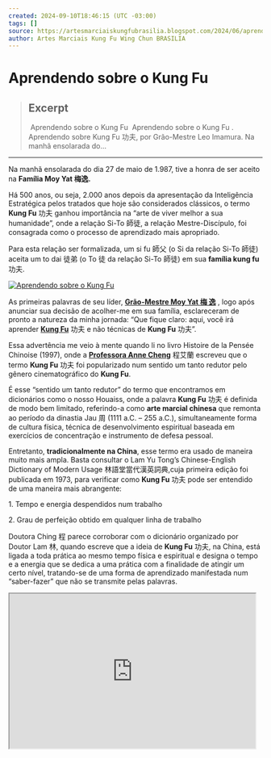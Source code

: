 ```yaml
---
created: 2024-09-10T18:46:15 (UTC -03:00)
tags: []
source: https://artesmarciaiskungfubrasilia.blogspot.com/2024/06/aprendendo-sobre-o-kung-fu.html
author: Artes Marciais Kung Fu Wing Chun BRASILIA
---
```


# Aprendendo sobre o Kung Fu

> ## Excerpt
>  Aprendendo sobre o Kung Fu  Aprendendo sobre o Kung Fu . Aprendendo sobre Kung Fu  功夫, por  Grão-Mestre Leo Imamura. Na manhã ensolarada do...

---
Na manhã ensolarada do dia 27 de maio de 1.987, tive a honra de ser aceito na **Família Moy Yat 梅逸.**

Há 500 anos, ou seja, 2.000 anos depois da apresentação da Inteligência Estratégica pelos tratados que hoje são considerados clássicos, o termo **Kung Fu** 功夫 ganhou importância na “arte de viver melhor a sua humanidade”, onde a relação Si-To 師徒, a relação Mestre-Discípulo, foi consagrada como o processo de aprendizado mais apropriado.

Para esta relação ser formalizada, um si fu 師父 (o Si da relação Si-To 師徒) aceita um to dai 徒弟 (o To 徒 da relação Si-To 師徒) em sua **família kung fu** 功夫.

[![Aprendendo sobre o Kung Fu](https://blogger.googleusercontent.com/img/b/R29vZ2xl/AVvXsEhXy2QZYwFW2qehzM-NW2BEtYAiaF7_hbs85xami_7Qb-hxSoccfDpxWfzQ1rdxb4iuxpB5Ox7GZ98XPLDlwCniunQY3S4uXn-VbPpu8CG4iUViFJGm0RSwGpS23dz6HpvACEajbfEFfBVD4g5AroGHGOkfJRiHxsvZn_M9BTWvwLmL40WeWvFsb5jV5f0/w366-h326/Grandmaster_Moy_Yat_600x600.jpg.webp)](https://blogger.googleusercontent.com/img/b/R29vZ2xl/AVvXsEhXy2QZYwFW2qehzM-NW2BEtYAiaF7_hbs85xami_7Qb-hxSoccfDpxWfzQ1rdxb4iuxpB5Ox7GZ98XPLDlwCniunQY3S4uXn-VbPpu8CG4iUViFJGm0RSwGpS23dz6HpvACEajbfEFfBVD4g5AroGHGOkfJRiHxsvZn_M9BTWvwLmL40WeWvFsb5jV5f0/s600/Grandmaster_Moy_Yat_600x600.jpg.webp)

  

As primeiras palavras de seu líder, **[Grão-Mestre Moy Yat 梅 逸](https://www.vingtsunbrasilia.com.br/mestres-da-nossa-linhagem/patriarca-moy-yat/)** , logo após anunciar sua decisão de acolher-me em sua família, esclareceram de pronto a natureza da minha jornada: “Que fique claro: aqui, você irá aprender **[Kung Fu](https://artesmarciaiskungfubrasilia.blogspot.com/2024/06/qual-importancia-de-um-sistema-de-kung.html)** 功夫 e não técnicas de **Kung Fu** 功夫”.

Essa advertência me veio à mente quando li no livro Histoire de la Pensée Chinoise (1997), onde a **[Professora Anne Cheng](https://en.wikipedia.org/wiki/Anne_Anlin_Cheng)** 程艾蘭 escreveu que o termo **Kung Fu** 功夫 foi popularizado num sentido um tanto redutor pelo gênero cinematográfico do **Kung Fu**.

É esse “sentido um tanto redutor” do termo que encontramos em dicionários como o nosso Houaiss, onde a palavra **Kung Fu** 功夫 é definida de modo bem limitado, referindo-a como **arte marcial chinesa** que remonta ao período da dinastia Jau 周 (1111 a.C. – 255 a.C.), simultaneamente forma de cultura física, técnica de desenvolvimento espiritual baseada em exercícios de concentração e instrumento de defesa pessoal.

Entretanto, **tradicionalmente na China**, esse termo era usado de maneira muito mais ampla. Basta consultar o Lam Yu Tong’s Chinese-English Dictionary of Modern Usage 林語堂當代漢英詞典,cuja primeira edição foi publicada em 1973, para verificar como **Kung Fu** 功夫 pode ser entendido de uma maneira mais abrangente:

1\. Tempo e energia despendidos num trabalho

2\. Grau de perfeição obtido em qualquer linha de trabalho

Doutora Ching 程 parece corroborar com o dicionário organizado por Doutor Lam 林, quando escreve que a ideia de **Kung Fu** 功夫, na China, está ligada a toda prática ao mesmo tempo física e espiritual e designa o tempo e a energia que se dedica a uma prática com a finalidade de atingir um certo nível, tratando-se de uma forma de aprendizado manifestada num “saber-fazer” que não se transmite pelas palavras.

<iframe allowfullscreen="" height="307" src="https://www.youtube.com/embed/Ba2g5QRf7VU" width="488" youtube-src-id="Ba2g5QRf7VU"></iframe>
